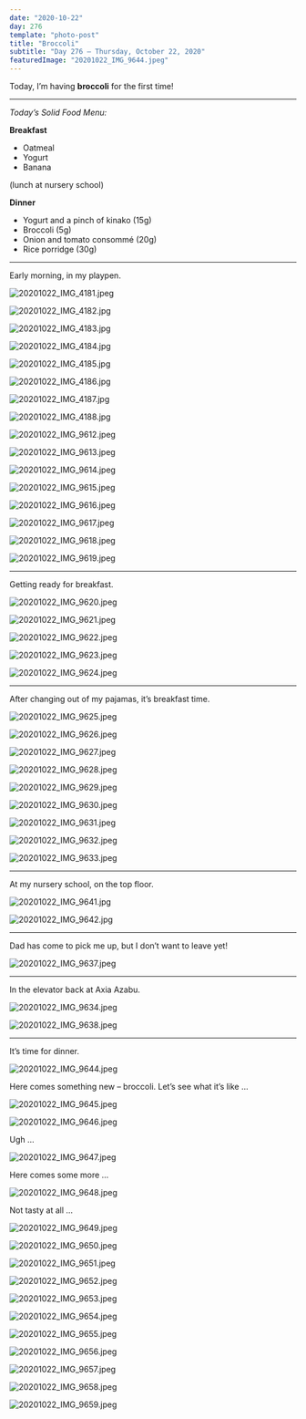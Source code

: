 ```yaml
---
date: "2020-10-22"
day: 276
template: "photo-post"
title: "Broccoli"
subtitle: "Day 276 – Thursday, October 22, 2020"
featuredImage: "20201022_IMG_9644.jpeg"
---
```


Today, I’m having **broccoli** for the first time!

<hr />

_Today’s Solid Food Menu:_

**Breakfast**

- Oatmeal
- Yogurt
- Banana

(lunch at nursery school)

**Dinner**

- Yogurt and a pinch of kinako (15g)
- Broccoli (5g)
- Onion and tomato consommé (20g)
- Rice porridge (30g)

<hr />

Early morning, in my playpen.

![20201022_IMG_4181.jpeg](20201022_IMG_4181.jpeg)

![20201022_IMG_4182.jpg](20201022_IMG_4182.jpg)

![20201022_IMG_4183.jpg](20201022_IMG_4183.jpg)

![20201022_IMG_4184.jpg](20201022_IMG_4184.jpg)

![20201022_IMG_4185.jpg](20201022_IMG_4185.jpg)

![20201022_IMG_4186.jpg](20201022_IMG_4186.jpg)

![20201022_IMG_4187.jpg](20201022_IMG_4187.jpg)

![20201022_IMG_4188.jpg](20201022_IMG_4188.jpg)

![20201022_IMG_9612.jpeg](20201022_IMG_9612.jpeg)

![20201022_IMG_9613.jpeg](20201022_IMG_9613.jpeg)

![20201022_IMG_9614.jpeg](20201022_IMG_9614.jpeg)

![20201022_IMG_9615.jpeg](20201022_IMG_9615.jpeg)

![20201022_IMG_9616.jpeg](20201022_IMG_9616.jpeg)

![20201022_IMG_9617.jpeg](20201022_IMG_9617.jpeg)

![20201022_IMG_9618.jpeg](20201022_IMG_9618.jpeg)

![20201022_IMG_9619.jpeg](20201022_IMG_9619.jpeg)

<hr />

Getting ready for breakfast.

![20201022_IMG_9620.jpeg](20201022_IMG_9620.jpeg)

![20201022_IMG_9621.jpeg](20201022_IMG_9621.jpeg)

![20201022_IMG_9622.jpeg](20201022_IMG_9622.jpeg)

![20201022_IMG_9623.jpeg](20201022_IMG_9623.jpeg)

![20201022_IMG_9624.jpeg](20201022_IMG_9624.jpeg)

<hr />

After changing out of my pajamas, it’s breakfast time.

![20201022_IMG_9625.jpeg](20201022_IMG_9625.jpeg)

![20201022_IMG_9626.jpeg](20201022_IMG_9626.jpeg)

![20201022_IMG_9627.jpeg](20201022_IMG_9627.jpeg)

![20201022_IMG_9628.jpeg](20201022_IMG_9628.jpeg)

![20201022_IMG_9629.jpeg](20201022_IMG_9629.jpeg)

![20201022_IMG_9630.jpeg](20201022_IMG_9630.jpeg)

![20201022_IMG_9631.jpeg](20201022_IMG_9631.jpeg)

![20201022_IMG_9632.jpeg](20201022_IMG_9632.jpeg)

![20201022_IMG_9633.jpeg](20201022_IMG_9633.jpeg)

<hr />

At my nursery school, on the top floor.

![20201022_IMG_9641.jpg](20201022_IMG_9641.jpg)

![20201022_IMG_9642.jpg](20201022_IMG_9642.jpg)

<hr />

Dad has come to pick me up, but I don’t want to leave yet!

![20201022_IMG_9637.jpeg](20201022_IMG_9637.jpeg)

<hr />

In the elevator back at Axia Azabu.

![20201022_IMG_9634.jpeg](20201022_IMG_9634.jpeg)

![20201022_IMG_9638.jpeg](20201022_IMG_9638.jpeg)

<hr />

It’s time for dinner.

![20201022_IMG_9644.jpeg](20201022_IMG_9644.jpeg)

Here comes something new – broccoli. Let’s see what it’s like …

![20201022_IMG_9645.jpeg](20201022_IMG_9645.jpeg)

![20201022_IMG_9646.jpeg](20201022_IMG_9646.jpeg)

Ugh …

![20201022_IMG_9647.jpeg](20201022_IMG_9647.jpeg)

Here comes some more …

![20201022_IMG_9648.jpeg](20201022_IMG_9648.jpeg)

Not tasty at all …

![20201022_IMG_9649.jpeg](20201022_IMG_9649.jpeg)

![20201022_IMG_9650.jpeg](20201022_IMG_9650.jpeg)

![20201022_IMG_9651.jpeg](20201022_IMG_9651.jpeg)

![20201022_IMG_9652.jpeg](20201022_IMG_9652.jpeg)

![20201022_IMG_9653.jpeg](20201022_IMG_9653.jpeg)

![20201022_IMG_9654.jpeg](20201022_IMG_9654.jpeg)

![20201022_IMG_9655.jpeg](20201022_IMG_9655.jpeg)

![20201022_IMG_9656.jpeg](20201022_IMG_9656.jpeg)

![20201022_IMG_9657.jpeg](20201022_IMG_9657.jpeg)

![20201022_IMG_9658.jpeg](20201022_IMG_9658.jpeg)

![20201022_IMG_9659.jpeg](20201022_IMG_9659.jpeg)
